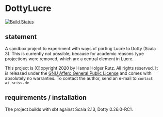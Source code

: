 # DottyLucre

[![Build Status](https://travis-ci.org/Sciss/DottyLucre.svg?branch=main)](https://travis-ci.org/Sciss/DottyLucre)

## statement

A sandbox project to experiment with ways of porting Lucre to Dotty (Scala 3). This is currently not possible,
because for academic reasons type projections were removed, which are a central element in Lucre.

This project is (C)opyright 2020 by Hanns Holger Rutz. All rights reserved. It is released under 
the [GNU Affero General Public License](https://raw.github.com/Sciss/DottyLucre/main/LICENSE) and comes with 
absolutely no warranties. To contact the author, send an e-mail to `contact at sciss.de`

## requirements / installation

The project builds with sbt against Scala 2.13, Dotty 0.26.0-RC1.
